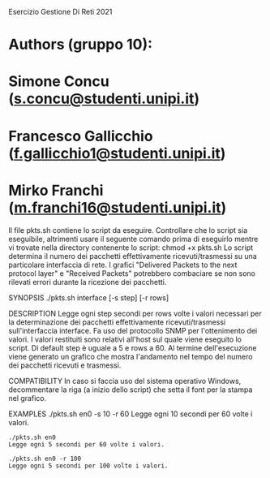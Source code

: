 Esercizio Gestione Di Reti 2021

# Authors (gruppo 10):

# Simone Concu (s.concu@studenti.unipi.it)
# Francesco Gallicchio (f.gallicchio1@studenti.unipi.it)
# Mirko Franchi (m.franchi16@studenti.unipi.it)

Il file pkts.sh contiene lo script da eseguire.
Controllare che lo script sia eseguibile, altrimenti usare il seguente comando prima di eseguirlo
mentre vi trovate nella directory contenente lo script: chmod +x pkts.sh
Lo script determina il numero dei pacchetti effettivamente ricevuti/trasmessi su una particolare interfaccia di rete.
I grafici "Delivered Packets to the next protocol layer" e "Received Packets" potrebbero combaciare se non sono rilevati errori durante la ricezione dei pacchetti.

SYNOPSIS
	./pkts.sh interface [-s step] [-r rows]

DESCRIPTION
	Legge ogni step secondi per rows volte i valori necessari per la determinazione dei pacchetti effettivamente ricevuti/trasmessi sull'interfaccia interface.
	Fa uso del protocollo SNMP per l'ottenimento dei valori.
	I valori restituiti sono relativi all'host sul quale viene eseguito lo script.
	Di default step è uguale a 5 e rows a 60.
	Al termine dell'esecuzione viene generato un grafico che mostra l'andamento nel tempo del numero dei pacchetti ricevuti e trasmessi.

COMPATIBILITY
	In caso si faccia uso del sistema operativo Windows, decommentare la riga (a inizio dello script) che setta il font per la stampa nel grafico.

EXAMPLES
	./pkts.sh en0 -s 10 -r 60
	Legge ogni 10 secondi per 60 volte i valori.

	./pkts.sh en0
	Legge ogni 5 secondi per 60 volte i valori.

	./pkts.sh en0 -r 100
	Legge ogni 5 secondi per 100 volte i valori.
